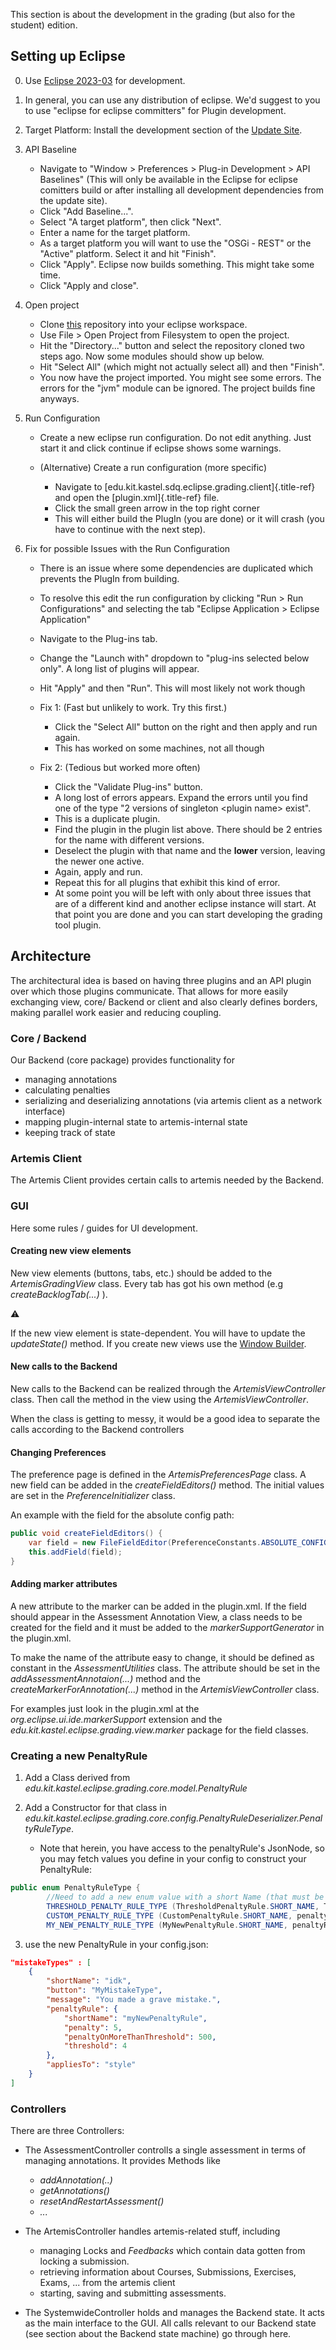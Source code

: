 This section is about the development in the grading (but also for the
student) edition.

## Setting up Eclipse

0.  Use [Eclipse 2023-03](https://www.eclipse.org/downloads/packages/)
    for development.

1.  In general, you can use any distribution of eclipse. We\'d suggest
    to you to use \"eclipse for eclipse committers\" for Plugin
    development.

2.  Target Platform: Install the development section of the [Update
    Site](https://kit-sdq.github.io/programming-lecture-eclipse-artemis/).

3.  API Baseline
    -   Navigate to \"Window \> Preferences \> Plug-in Development
         \> API Baselines\" (This will only be available in the
            Eclipse for eclipse comitters build or after installing all
            development dependencies from the update site).
    -   Click \"Add Baseline\...\".
    -   Select \"A target platform\", then click \"Next\".
    -   Enter a name for the target platform.
    -   As a target platform you will want to use the \"OSGi -
           REST\" or the \"Active\" platform. Select it and hit
            \"Finish\".
    -   Click \"Apply\". Eclipse now builds something. This might
          take some time.
    -   Click \"Apply and close\".
4.  Open project
    -   Clone
            [this](https://github.com/kit-sdq/programming-lecture-eclipse-artemis)
            repository into your eclipse workspace.
    -   Use File \> Open Project from Filesystem to open the
            project.
    -   Hit the \"Directory\...\" button and select the repository
            cloned two steps ago. Now some modules should show up below.
    -   Hit \"Select All\" (which might not actually select all) and
            then \"Finish\".
    -   You now have the project imported. You might see some
            errors. The errors for the \"jvm\" module can be ignored.
            The project builds fine anyways.

5. Run Configuration

    * Create a new eclipse run configuration. Do not edit
            anything. Just start it and click continue if eclipse shows
            some warnings.

    * (Alternative) Create a run configuration (more specific)
         -   Navigate to
                    [edu.kit.kastel.sdq.eclipse.grading.client]{.title-ref}
                    and open the [plugin.xml]{.title-ref} file.
        -   Click the small green arrow in the top right corner
        -   This will either build the PlugIn (you are done) or
                    it will crash (you have to continue with the next
                    step).

6. Fix for possible Issues with the Run Configuration

    -   There is an issue where some dependencies are duplicated
            which prevents the PlugIn from building.

    -   To resolve this edit the run configuration by clicking \"Run
            \> Run Configurations\" and selecting the tab \"Eclipse
            Application \> Eclipse Application\"

    -   Navigate to the Plug-ins tab.

    -   Change the \"Launch with\" dropdown to \"plug-ins selected
            below only\". A long list of plugins will appear.

    -   Hit \"Apply\" and then \"Run\". This will most likely not
            work though

    -   Fix 1: (Fast but unlikely to work. Try this first.)
        -   Click the \"Select All\" button on the right and
                    then apply and run again.
        - This has worked on some machines, not all though

    - Fix 2: (Tedious but worked more often)
        -   Click the \"Validate Plug-ins\" button.
        -   A long lost of errors appears. Expand the errors
            until you find one of the type \"2 versions of
            singleton \<plugin name\> exist\".
        -   This is a duplicate plugin.
        -   Find the plugin in the plugin list above. There
            should be 2 entries for the name with different
            versions.
        -   Deselect the plugin with that name and the **lower**
            version, leaving the newer one active.
        -   Again, apply and run.
        -   Repeat this for all plugins that exhibit this kind
            of error.
        -   At some point you will be left with only about three
            issues that are of a different kind and another
            eclipse instance will start. At that point you are
            done and you can start developing the grading tool
            plugin.

## Architecture

The architectural idea is based on having three plugins and an API
plugin over which those plugins communicate. That allows for more easily
exchanging view, core/ Backend or client and also clearly defines
borders, making parallel work easier and reducing coupling.

### Core / Backend

Our Backend (core package) provides functionality for

-   managing annotations
-   calculating penalties
-   serializing and deserializing annotations (via artemis client as a
    network interface)
-   mapping plugin-internal state to artemis-internal state
-   keeping track of state

### Artemis Client

The Artemis Client provides certain calls to artemis needed by the
Backend.

### GUI

Here some rules / guides for UI development.

#### Creating new view elements

New view elements (buttons, tabs, etc.) should be added to the
*ArtemisGradingView* class. Every tab has got his own method (e.g
*createBacklogTab(\...)* ).


:warning:

If the new view element is state-dependent. You will have to update the
*updateState()* method. If you create new views use the [Window
Builder](https://www.eclipse.org/windowbuilder/).

#### New calls to the Backend

New calls to the Backend can be realized through the
*ArtemisViewController* class. Then call the method in the view using
the *ArtemisViewController*.

When the class is getting to messy, it would be a good idea to separate
the calls according to the Backend controllers

#### Changing Preferences

The preference page is defined in the *ArtemisPreferencesPage* class. A
new field can be added in the *createFieldEditors()* method. The initial
values are set in the *PreferenceInitializer* class.

An example with the field for the absolute config path:

```java
public void createFieldEditors() {
    var field = new FileFieldEditor(PreferenceConstants.ABSOLUTE_CONFIG_PATH, I18N().config(), parent);
    this.addField(field);
}
```

#### Adding marker attributes

A new attribute to the marker can be added in the plugin.xml. If the
field should appear in the Assessment Annotation View, a class needs to
be created for the field and it must be added to the
*markerSupportGenerator* in the plugin.xml.

To make the name of the attribute easy to change, it should be defined
as constant in the *AssessmentUtilities* class. The attribute should be
set in the *addAssessmentAnnotaion(\...)* method and the
*createMarkerForAnnotation(\...)* method in the *ArtemisViewController*
class.

For examples just look in the plugin.xml at the
*org.eclipse.ui.ide.markerSupport* extension and the
*edu.kit.kastel.eclipse.grading.view.marker* package for the field
classes.

### Creating a new PenaltyRule

1.  Add a Class derived from
    *edu.kit.kastel.eclipse.grading.core.model.PenaltyRule*

2. Add a Constructor for that class in *edu.kit.kastel.eclipse.grading.core.config.PenaltyRuleDeserializer.PenaltyRuleType*.
    * Note that herein, you have access to the penaltyRule\'s
        JsonNode, so you may fetch values you define in your config to
        construct your PenaltyRule:

```java
public enum PenaltyRuleType {
        //Need to add a new enum value with a short Name (that must be used in the config file) and a constructor based on the json node.
        THRESHOLD_PENALTY_RULE_TYPE (ThresholdPenaltyRule.SHORT_NAME, ThresholdPenaltyRule::new),
        CUSTOM_PENALTY_RULE_TYPE (CustomPenaltyRule.SHORT_NAME, penaltyRuleNode -> new CustomPenaltyRule()),
        MY_NEW_PENALTY_RULE_TYPE (MyNewPenaltyRule.SHORT_NAME, penaltyRuleNode -> new MyNewPenaltyRule(penaltyRuleNode));
```

3.  use the new PenaltyRule in your config.json:

``` json
"mistakeTypes" : [
    {
        "shortName": "idk",
        "button": "MyMistakeType",
        "message": "You made a grave mistake.",
        "penaltyRule": {
            "shortName": "myNewPenaltyRule",
            "penalty": 5,
            "penaltyOnMoreThanThreshold": 500,
            "threshold": 4
        },
        "appliesTo": "style"
    }
]
```

### Controllers

There are three Controllers:

- The AssessmentController controlls a single assessment in terms of managing annotations. It provides Methods like
    -   *addAnnotation(..)*
    -   *getAnnotations()*
    -   *resetAndRestartAssessment()*
    -   *\...*

- The ArtemisController handles artemis-related stuff, including
    -   managing Locks and *Feedbacks* which contain data gotten
            from locking a submission.
    -   retrieving information about Courses, Submissions,
            Exercises, Exams, \... from the artemis client
    -   starting, saving and submitting assessments.

-   The SystemwideController holds and manages the Backend state. It
    acts as the main interface to the GUI. All calls relevant to our
    Backend state (see section about the Backend state machine) go
    through here.
